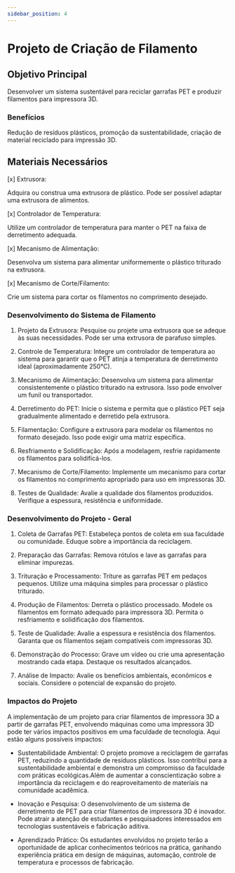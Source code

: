 ```yaml
---
sidebar_position: 4
---
```


# Projeto de Criação de Filamento 

## Objetivo Principal
Desenvolver um sistema sustentável para reciclar garrafas PET e produzir filamentos para impressora 3D.

### Benefícios
Redução de resíduos plásticos, promoção da sustentabilidade, criação de material reciclado para impressão 3D.

## Materiais Necessários
[x] Extrusora:

Adquira ou construa uma extrusora de plástico. Pode ser possível adaptar uma extrusora de alimentos.

[x] Controlador de Temperatura:

Utilize um controlador de temperatura para manter o PET na faixa de derretimento adequada.

[x] Mecanismo de Alimentação:

Desenvolva um sistema para alimentar uniformemente o plástico triturado na extrusora.

[x] Mecanismo de Corte/Filamento:

Crie um sistema para cortar os filamentos no comprimento desejado.

### Desenvolvimento do Sistema de Filamento
1. Projeto da Extrusora:
Pesquise ou projete uma extrusora que se adeque às suas necessidades. Pode ser uma extrusora de parafuso simples.

2. Controle de Temperatura:
Integre um controlador de temperatura ao sistema para garantir que o PET atinja a temperatura de derretimento ideal (aproximadamente 250°C).

3. Mecanismo de Alimentação:
Desenvolva um sistema para alimentar consistentemente o plástico triturado na extrusora. Isso pode envolver um funil ou transportador.

4. Derretimento do PET:
Inicie o sistema e permita que o plástico PET seja gradualmente alimentado e derretido pela extrusora.

5. Filamentação:
Configure a extrusora para modelar os filamentos no formato desejado. Isso pode exigir uma matriz específica.

6. Resfriamento e Solidificação:
Após a modelagem, resfrie rapidamente os filamentos para solidificá-los.

7. Mecanismo de Corte/Filamento:
Implemente um mecanismo para cortar os filamentos no comprimento apropriado para uso em impressoras 3D.

8. Testes de Qualidade:
Avalie a qualidade dos filamentos produzidos. Verifique a espessura, resistência e uniformidade.


### Desenvolvimento do Projeto - Geral

1. Coleta de Garrafas PET:
Estabeleça pontos de coleta em sua faculdade ou comunidade.
Eduque sobre a importância da reciclagem.

2. Preparação das Garrafas:
Remova rótulos e lave as garrafas para eliminar impurezas.

3. Trituração e Processamento:
Triture as garrafas PET em pedaços pequenos.
Utilize uma máquina simples para processar o plástico triturado.

4. Produção de Filamentos:
Derreta o plástico processado.
Modele os filamentos em formato adequado para impressora 3D.
Permita o resfriamento e solidificação dos filamentos.

5. Teste de Qualidade:
Avalie a espessura e resistência dos filamentos.
Garanta que os filamentos sejam compatíveis com impressoras 3D.

6. Demonstração do Processo:
Grave um vídeo ou crie uma apresentação mostrando cada etapa.
Destaque os resultados alcançados.

7. Análise de Impacto:
Avalie os benefícios ambientais, econômicos e sociais.
Considere o potencial de expansão do projeto.

### Impactos do Projeto

A implementação de um projeto para criar filamentos de impressora 3D a partir de garrafas PET, envolvendo máquinas como uma impressora 3D pode ter vários impactos positivos em uma faculdade de tecnologia. Aqui estão alguns possíveis impactos:

-  Sustentabilidade Ambiental:
O projeto promove a reciclagem de garrafas PET, reduzindo a quantidade de resíduos plásticos. Isso contribui para a sustentabilidade ambiental e demonstra um compromisso da faculdade com práticas ecológicas.Além de aumentar a conscientização sobre a importância da reciclagem e do reaproveitamento de materiais na comunidade acadêmica.

- Inovação e Pesquisa:
O desenvolvimento de um sistema de derretimento de PET para criar filamentos de impressora 3D é inovador. Pode atrair a atenção de estudantes e pesquisadores interessados em tecnologias sustentáveis e fabricação aditiva.

- Aprendizado Prático:
Os estudantes envolvidos no projeto terão a oportunidade de aplicar conhecimentos teóricos na prática, ganhando experiência prática em design de máquinas, automação, controle de temperatura e processos de fabricação.
